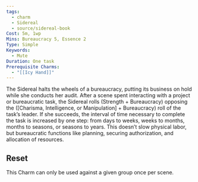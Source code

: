 ```yaml
---
tags:
  - charm
  - Sidereal
  - source/sidereal-book
Cost: 5m, 1wp
Mins: Bureaucracy 5, Essence 2
Type: Simple
Keywords:
  - Mute
Duration: One task
Prerequisite Charms:
  - "[[Icy Hand]]"
---
```

The Sidereal halts the wheels of a bureaucracy, putting its business on hold while she conducts her audit. After a scene spent interacting with a project or bureaucratic task, the Sidereal rolls (Strength + Bureaucracy) opposing the ([Charisma, Intelligence, or Manipulation] + Bureaucracy) roll of the task’s leader. If she succeeds, the interval of time necessary to complete the task is increased by one step: from days to weeks, weeks to months, months to seasons, or seasons to years. This doesn’t slow physical labor, but bureaucratic functions like planning, securing authorization, and allocation of resources. 
## Reset
This Charm can only be used against a given group once per scene.